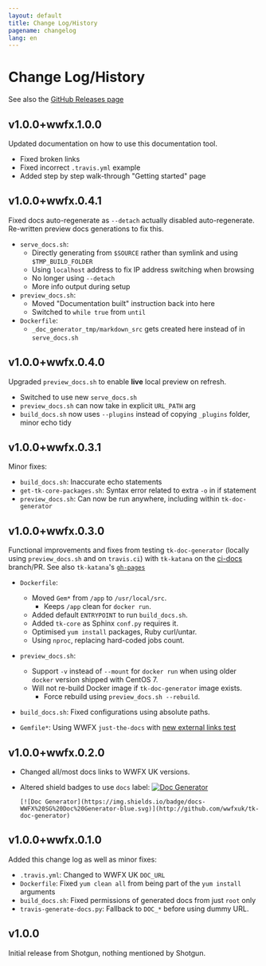 ```yaml
---
layout: default
title: Change Log/History
pagename: changelog
lang: en
---
```


# Change Log/History

See also the [GitHub Releases page][releases]

[releases]: https://github.com/wwfxuk/tk-doc-generator/releases

## v1.0.0+wwfx.1.0.0

Updated documentation on how to use this documentation tool.

- Fixed broken links
- Fixed incorrect `.travis.yml` example
- Added step by step walk-through "Getting started" page


## v1.0.0+wwfx.0.4.1

Fixed docs auto-regenerate as `--detach` actually disabled auto-regenerate.
Re-written preview docs generations to fix this.

- `serve_docs.sh`:
    - Directly generating from `$SOURCE` rather than symlink and using
      `$TMP_BUILD_FOLDER`
    - Using `localhost` address to fix IP address switching when browsing
    - No longer using `--detach`
    - More info output during setup
- `preview_docs.sh`:
    - Moved "Documentation built" instruction back into here
    - Switched to `while true` from `until`
- `Dockerfile`:
    - `_doc_generator_tmp/markdown_src` gets created here instead of in
    `serve_docs.sh`

## v1.0.0+wwfx.0.4.0

Upgraded `preview_docs.sh` to enable **live** local preview on refresh.

- Switched to use new `serve_docs.sh`
- `preview_docs.sh` can now take in explicit `URL_PATH` arg
- `build_docs.sh` now uses `--plugins` instead of copying `_plugins` folder, minor echo tidy

## v1.0.0+wwfx.0.3.1

Minor fixes:

- `build_docs.sh`: Inaccurate echo statements
- `get-tk-core-packages.sh`: Syntax error related to extra `-o` in if statement
- `preview_docs.sh`: Can now be run anywhere, including within `tk-doc-generator`

## v1.0.0+wwfx.0.3.0

Functional improvements and fixes from testing
`tk-doc-generator` (locally using `preview_docs.sh` and on `travis.ci`)
with `tk-katana` on the [ci-docs](https://github.com/wwfxuk/tk-katana/pull/6)
branch/PR. See also `tk-katana`'s
[`gh-pages`](https://github.com/wwfxuk/tk-katana/tree/gh-pages)

- `Dockerfile`:
    - Moved `Gem*` from `/app` to `/usr/local/src`.
        - Keeps `/app` clean for `docker run`.
    - Added default `ENTRYPOINT` to run `build_docs.sh`.
    - Added `tk-core` as Sphinx `conf.py` requires it.
    - Optimised `yum install` packages, Ruby curl/untar.
    - Using `nproc`, replacing hard-coded jobs count.

- `preview_docs.sh`:
    - Support `-v` instead of `--mount` for `docker run` when using older
      `docker` version shipped with CentOS 7.
    - Will not re-build Docker image if `tk-doc-generator` image exists.
        - Force rebuild using `preview_docs.sh --rebuild`.

- `build_docs.sh`: Fixed configurations using absolute paths.
- `Gemfile*`: Using WWFX `just-the-docs` with
  [new external links test](https://github.com/shotgunsoftware/just-the-docs/pull/9)

## v1.0.0+wwfx.0.2.0

- Changed all/most docs links to WWFX UK versions.
- Altered shield badges to use `docs` label:
    [![Doc Generator](https://img.shields.io/badge/docs-WWFX%20SG%20Doc%20Generator-blue.svg)](http://github.com/wwfxuk/tk-doc-generator)

    ```
    [![Doc Generator](https://img.shields.io/badge/docs-WWFX%20SG%20Doc%20Generator-blue.svg)](http://github.com/wwfxuk/tk-doc-generator)
    ```

## v1.0.0+wwfx.0.1.0

Added this change log as well as minor fixes:

- `.travis.yml`: Changed to WWFX UK `DOC_URL`
- `Dockerfile`: Fixed `yum clean all` from being part of the `yum install` arguments
- `build_docs.sh`: Fixed permissions of generated docs from just `root` only
- `travis-generate-docs.py`: Fallback to `DOC_*` before using dummy URL.

## v1.0.0

Initial release from Shotgun, nothing mentioned by Shotgun.